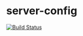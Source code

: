 # server-config

[![Build Status](https://travis-ci.org/bash/server-config.svg?branch=master)](https://travis-ci.org/bash/server-config)
